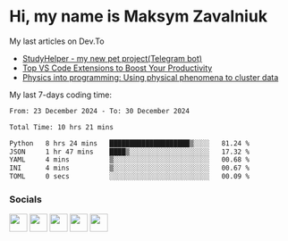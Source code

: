 Hi, my name is Maksym Zavalniuk
========================================================================================================================================

My last articles on Dev.To
<!-- dev.to articles start -->
- [StudyHelper - my new pet project(Telegram bot)](https://dev.to/mezgoodle/studyhelper-my-new-pet-projecttelegram-bot-3f41)
- [Top VS Code Extensions to Boost Your Productivity](https://dev.to/mezgoodle/top-vs-code-extensions-to-boost-your-productivity-2oic)
- [Physics into programming: Using physical phenomena to cluster data](https://dev.to/mezgoodle/physics-into-programming-using-physical-phenomena-to-cluster-data-3849)

<!-- dev.to articles end -->

My last 7-days coding time:
<!--START_SECTION:waka-->

```txt
From: 23 December 2024 - To: 30 December 2024

Total Time: 10 hrs 21 mins

Python   8 hrs 24 mins   ████████████████████▒░░░░   81.24 %
JSON     1 hr 47 mins    ████▒░░░░░░░░░░░░░░░░░░░░   17.32 %
YAML     4 mins          ▒░░░░░░░░░░░░░░░░░░░░░░░░   00.68 %
INI      4 mins          ▒░░░░░░░░░░░░░░░░░░░░░░░░   00.67 %
TOML     0 secs          ░░░░░░░░░░░░░░░░░░░░░░░░░   00.09 %
```

<!--END_SECTION:waka-->


### Socials

<p align="left"> <a href="https://www.dev.to/mezgoodle" target="_blank" rel="noreferrer"><img src="https://raw.githubusercontent.com/danielcranney/readme-generator/main/public/icons/socials/devdotto.svg" width="32" height="32" /></a> <a href="https://discord.com/users/mezgoodle" target="_blank" rel="noreferrer"><img src="https://raw.githubusercontent.com/danielcranney/readme-generator/main/public/icons/socials/discord.svg" width="32" height="32" /></a> <a href="https://www.github.com/mezgoodle" target="_blank" rel="noreferrer"><img src="https://raw.githubusercontent.com/danielcranney/readme-generator/main/public/icons/socials/github.svg" width="32" height="32" /></a> <a href="http://www.instagram.com/sylvenis" target="_blank" rel="noreferrer"><img src="https://raw.githubusercontent.com/danielcranney/readme-generator/main/public/icons/socials/instagram.svg" width="32" height="32" /></a> <a href="https://www.linkedin.com/in/maksym-zavalniuk-ba4a72193" target="_blank" rel="noreferrer"><img src="https://raw.githubusercontent.com/danielcranney/readme-generator/main/public/icons/socials/linkedin.svg" width="32" height="32" /></a></p>
